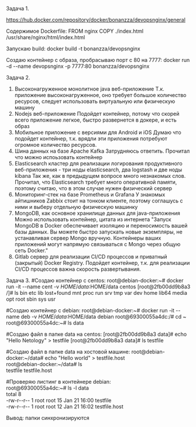 Задача 1.

https://hub.docker.com/repository/docker/bonanzza/devopsnginx/general

Содержимое Dockerfile:
FROM nginx
COPY ./index.html /usr/share/nginx/html/index.html

Запускаю build:
docker build -t bonanzza/devopsnginx

Создаю контейнер с образа, пробрасываю порт с 80 на 7777:
docker run -d --name devopsnginx -p 7777:80 bonanzza/devopsnginx



Задача 2.
1) Высоконагруженное монолитное java веб-приложение
Т.к. приложение высоконагруженное, оно требует большое количество ресурсов, следует использовать виртуальную или физическую машину
2) Nodejs веб-приложение
Подойдет контейнер, потому что скорей всего приложение легкое, быстро развернется в докере, и есть образ
3) Мобильное приложение c версиями для Android и iOS
Думаю что подойдет контейнер, т.к. врядли эти приложения потребуют огромное количество ресурсов.
4) Шина данных на базе Apache Kafka
Затрудняюсь ответить. Прочитал что можно испоьзовать контейнер
5) Elasticsearch кластер для реализации логирования продуктивного веб-приложения - три ноды elasticsearch, два logstash и две ноды kibana
Так же, как в предыдущем вопросе много незнакомых слов. Прочитал, что Elasticsearch требует много оперативной памяти, поэтому считаю,   что в этом случае нужен физический сервер
6) Мониторинг-стек на базе Prometheus и Grafana
У знакомых айтишников Zabbix стоит на тонком клиенте, поэтому соглашусь с ними и выберу отдельную физическую машинку
7) MongoDB, как основное хранилище данных для java-приложения
Можно использовать контейнер, цитата из интернета "Запуск MongoDB в Docker обеспечивает изоляцию и переносимость вашей базы данных.   Вы можете быстро запускать новые экземпляры, не устанавливая сервер Mongo вручную. Контейнеры ваших приложений могут напрямую связываться с Mongo через общую сеть Docker."
8) Gitlab сервер для реализации CI/CD процессов и приватный (закрытый) Docker Registry.
Подойдет контейнер, т.к. для реализации CI/CD процессов важна скорость развертывания.



Задача 3.
#Создаю контейнер с centos:
root@debian-docker:~# docker run -it --name cent -v $HOME/data:$HOME/data centos
[root@2fb00dd9b8a3 /]# ls
bin  etc   lib    lost+found  mnt  proc  run   srv  tmp  var
dev  home  lib64  media       opt  root  sbin  sys  usr


#Создаю контейнер с debian:
root@debian-docker:~# docker run -it --name deb -v $HOME/data:$HOME/data debian
root@69300055a4dc:/# cd ~
root@69300055a4dc:~# ls
data


#Создаю файл в папке data на centos: 
[root@2fb00dd9b8a3 data]# echo "Hello Netology" > testfile
[root@2fb00dd9b8a3 data]# ls
testfile


#Создаю файл в папке data на хостовой машине: 
root@debian-docker:~/data# echo "Hello world" > testfile.host  
root@debian-docker:~/data# ls  
testfile  testfile.host  

#Проверяю листинг в контейнере debian:  
root@69300055a4dc:~# ls -l data  
total 8  
-rw-r--r-- 1 root root 15 Jan 21 16:00 testfile  
-rw-r--r-- 1 root root 12 Jan 21 16:02 testfile.host  

Вывод: папки синхронизируются
